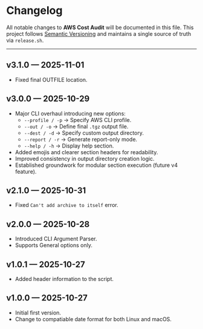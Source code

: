 # Changelog

All notable changes to **AWS Cost Audit** will be documented in this file.
This project follows [Semantic Versioning](https://semver.org/) and maintains
a single source of truth via `release.sh`.

---

## v3.1.0 — 2025-11-01
- Fixed final OUTFILE location.

## v3.0.0 — 2025-10-29
- Major CLI overhaul introducing new options:
  - `--profile / -p` → Specify AWS CLI profile.
  - `--out / -o` → Define final `.tgz` output file.
  - `--dest / -d` → Specify custom output directory.
  - `--report / -r` → Generate report-only mode.
  - `--help / -h` → Display help section.
- Added emojis and clearer section headers for readability.
- Improved consistency in output directory creation logic.
- Established groundwork for modular section execution (future v4 feature).

## v2.1.0 — 2025-10-31
- Fixed `Can't add archive to itself` error.

## v2.0.0 — 2025-10-28
- Introduced CLI Argument Parser.
- Supports General options only.

## v1.0.1 — 2025-10-27
- Added header information to the script.

## v1.0.0 — 2025-10-27
- Initial first version.
- Change to compatiable date format for both Linux and macOS.
